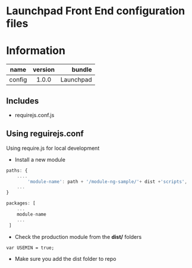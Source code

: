 # Launchpad Front End configuration files

# Information

| name                  | version           | bundle           |
| ----------------------|:-----------------:| ----------------:|
| config                | 1.0.0             | Launchpad        |


## Includes

- requirejs.conf.js



## Using reguirejs.conf

Using require.js for local development

- Install a new module

```javascript
paths: {
    ....
        'module-name': path + '/module-ng-sample/'+ dist +'scripts',
    ...
}

packages: [
    ...
    module-name
    ...
 ]
```

- Check the production module from the **dist/** folders 

```
var USEMIN = true;
```

- Make sure you add the dist folder to repo
